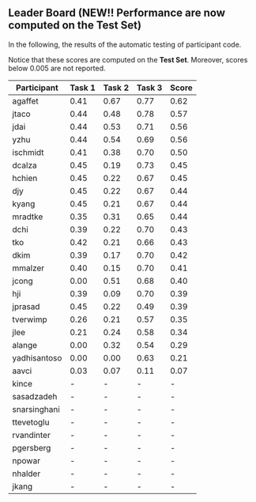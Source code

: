 ## Leader Board (NEW!! Performance are now computed on the Test Set)

In the following, the results of the automatic testing of participant code.

Notice that these scores are computed on the **Test Set**. Moreover, scores below 0.005 are not reported.

| Participant  | Task 1 | Task 2 | Task 3 | Score |
|---|---|---|---|---|
| agaffet | 0.41 | 0.67 |  0.77 | 0.62 | 
| jtaco | 0.44 | 0.48 |  0.78 | 0.57 | 
| jdai | 0.44 | 0.53 |  0.71 | 0.56 | 
| yzhu | 0.44 | 0.54 |  0.69 | 0.56 | 
| ischmidt | 0.41 | 0.38 |  0.70 | 0.50 | 
| dcalza | 0.45 | 0.19 |  0.73 | 0.45 | 
| hchien | 0.45 | 0.22 |  0.67 | 0.45 | 
| djy | 0.45 | 0.22 |  0.67 | 0.44 | 
| kyang | 0.45 | 0.21 |  0.67 | 0.44 | 
| mradtke | 0.35 | 0.31 |  0.65 | 0.44 | 
| dchi | 0.39 | 0.22 |  0.70 | 0.43 | 
| tko | 0.42 | 0.21 |  0.66 | 0.43 | 
| dkim | 0.39 | 0.17 |  0.70 | 0.42 | 
| mmalzer | 0.40 | 0.15 |  0.70 | 0.41 | 
| jcong | 0.00 | 0.51 |  0.68 | 0.40 | 
| hji | 0.39 | 0.09 |  0.70 | 0.39 | 
| jprasad | 0.45 | 0.22 |  0.49 | 0.39 | 
| tverwimp | 0.26 | 0.21 |  0.57 | 0.35 | 
| jlee | 0.21 | 0.24 |  0.58 | 0.34 | 
| alange | 0.00 | 0.32 |  0.54 | 0.29 | 
| yadhisantoso | 0.00 | 0.00 |  0.63 | 0.21 | 
| aavci | 0.03 | 0.07 |  0.11 | 0.07 | 
| kince | - | - |  - | - | 
| sasadzadeh | - | - |  - | - | 
| snarsinghani | - | - |  - | - | 
| ttevetoglu | - | - |  - | - | 
| rvandinter | - | - |  - | - | 
| pgersberg | - | - |  - | - | 
| npowar | - | - |  - | - | 
| nhalder | - | - |  - | - | 
| jkang | - | - |  - | - | 
